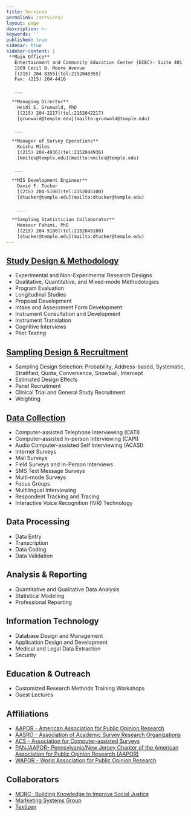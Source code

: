 ```yaml
---
title: Services
permalink: /services/
layout: page
description: >-
keywords: ''
published: true
sidebar: true
sidebar-content: |
 **Main Office**   
   Entertainment and Community Education Center (ECEC)- Suite 401   
   1509 Cecil B. Moore Avenue   
   [(215) 204-8355](tel:2152048355)       
   Fax: (215) 204-4416    
   
   ___
   
  **Managing Director**   
    Heidi E. Grunwald, PhD   
    [(215) 204-2217](tel:2152042217)   
    [grunwald@temple.edu](mailto:grunwald@temple.edu)    
   
   ___
   
  **Manager of Survey Operations**   
    Keisha Miles    
    [(215) 204-4936](tel:2152044936)       
    [kmiles@temple.edu](mailto:kmiles@temple.edu)    
    
   ___
   
  **MIS Development Engineer**   
    David F. Tucker         
    [(215) 204-5100](tel:2152045100)        
    [dtucker@temple.edu](mailto:dtucker@temple.edu)    
    
    ___
   
  **Sampling Statistician Collaborator**   
    Mansour Fahimi, PhD          
    [(215) 204-5100](tel:2152045100)           
    [dtucker@temple.edu](mailto:dtucker@temple.edu)     
---
```

## [Study Design & Methodology](www.develop.cla.temple.edu/isr/services/study-design-and-methodology)
- Experimental and Non-Experimental Research Designs
- Qualitative, Quantitative, and Mixed-mode Methodologies
- Program Evaluation
- Longitudinal Studies
- Proposal Development
- Intake and Assessment Form Development
- Instrument Consultation and Development
- Instrument Translation
- Cognitive Interviews
- Pilot Testing
 
## [Sampling Design & Recruitment](www.develop.cla.temple.edu/isr/services/sampling-design-and-recruitment)
- Sampling Design Selection: Probability, Address-based, Systematic, Stratified, Quota, Convenience, Snowball, Intercept
- Estimated Design Effects
- Panel Recruitment
- Clinical Trial and General Study Recruitment
- Weighting

## [Data Collection](www.develop.cla.temple.edu/isr/services/data-collection) 
- Computer-assisted Telephone Interviewing (CATI)
- Computer-assisted In-person Interviewing (CAPI)
- Audio Computer-assisted Self Interviewing (ACASI)
- Internet Surveys
- Mail Surveys
- Field Surveys and In-Person Interviews
- SMS Text Message Surveys
- Multi-mode Surveys
- Focus Groups
- Multilingual Interviewing
- Respondent Tracking and Tracing
- Interactive Voice Recognition (IVR) Technology

## Data Processing
- Data Entry
- Transcription  
- Data Coding
- Data Validation

## Analysis & Reporting
- Quantitative and Qualitative Data Analysis
- Statistical Modeling
- Professional Reporting
 
## Information Technology
- Database Design and Management
- Application Design and Development
- Medical and Legal Data Extraction
- Security
 
## Education & Outreach
- Customized Research Methods Training Workshops
- Guest Lectures

## Affiliations
- [AAPOR - American Association for Public Opinion Research](http://www.aapor.org/)
- [AASRO - Association of Academic Survey Research Organizations](http://www.aasro.org/)
- [ACS - Association for Computer-assisted Surveys](http://cases.berkeley.edu/members.html)
- [PANJAAPOR- Pennsylvania/New Jersey Chapter of the American Association for Public Opinion Research (AAPOR)](http://panjaapor.org/)
- [WAPOR - World Association for Public Opinion Research](http://wapor.org/)

## Collaborators
- [MDRC- Building Knowledge to Improve Social Justice](https://www.mdrc.org/)
- [Marlketing Systems Group](http://www.m-s-g.com/Web/Index.aspx)
- [Textizen](https://www.textizen.com/)
